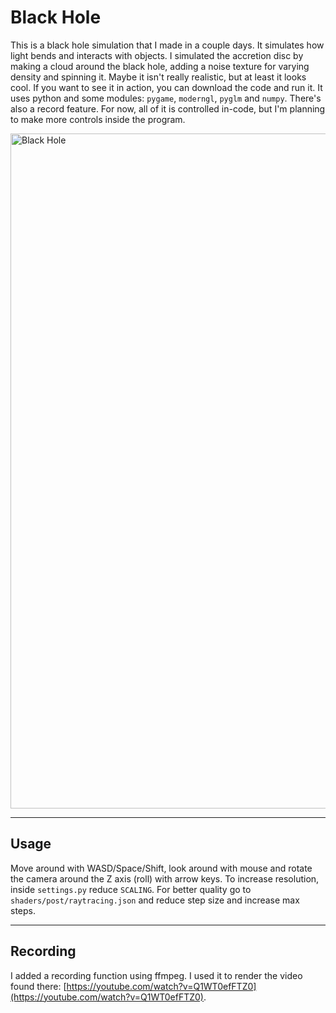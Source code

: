 # Black Hole

This is a black hole simulation that I made in a couple days. It simulates how light bends and interacts with objects. I simulated the accretion disc by making a cloud around the black hole, adding a noise texture for varying density and spinning it. Maybe it isn't really realistic, but at least it looks cool. If you want to see it in action, you can download the code and run it. It uses python and some modules: `pygame`, `moderngl`, `pyglm` and `numpy`. There's also a record feature. For now, all of it is controlled in-code, but I'm planning to make more controls inside the program.

<img width="1920" height="1080" alt="Black Hole" src="https://github.com/user-attachments/assets/3a6d7384-d28d-4d39-b17e-4140259555cc" />

---


## Usage

Move around with WASD/Space/Shift, look around with mouse and rotate the camera around the Z axis (roll) with arrow keys.
To increase resolution, inside `settings.py` reduce `SCALING`. For better quality go to `shaders/post/raytracing.json` and reduce step size and increase max steps.

---

## Recording

I added a recording function using ffmpeg. I used it to render the video found there: [https://youtube.com/watch?v=Q1WT0efFTZ0](https://youtube.com/watch?v=Q1WT0efFTZ0).




